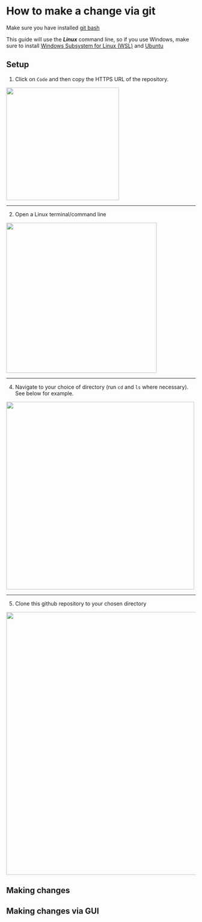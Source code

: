 # How to make a change via git

Make sure you have installed [git bash](https://git-scm.com/downloads)

This guide will use the ***Linux*** command line, so if you use Windows, make sure to install [Windows Subsystem for Linux (WSL)](https://apps.microsoft.com/detail/9p9tqf7mrm4r?hl=en-au&gl=AU) and [Ubuntu](https://apps.microsoft.com/detail/9pdxgncfsczv?hl=en-au&gl=AU)

## Setup

1. Click on `Code` and then copy the HTTPS URL of the repository.

<img src="https://github.com/abyanmajid/info1111-project-cc18-2/assets/108279046/608dccda-721b-495d-a838-e2a3c4f4ba8a" width="300"> 

---

2. Open a Linux terminal/command line

<img src="https://github.com/abyanmajid/info1111-project-cc18-2/assets/108279046/b79f655f-fa56-49cc-9b91-2594cca418ad" width="400">

---

4. Navigate to your choice of directory (run `cd` and `ls` where necessary). See below for example.

<img src="https://github.com/abyanmajid/info1111-project-cc18-2/assets/108279046/4294ac2b-1ede-440b-8d40-cf5dd2754bcf" width="500">

---

5. Clone this github repository to your chosen directory

<img src="https://github.com/abyanmajid/info1111-project-cc18-2/assets/108279046/bbaf088a-4b8d-4c80-a81b-7bca3f27fbb5" width="700">


## Making changes



## Making changes via GUI
